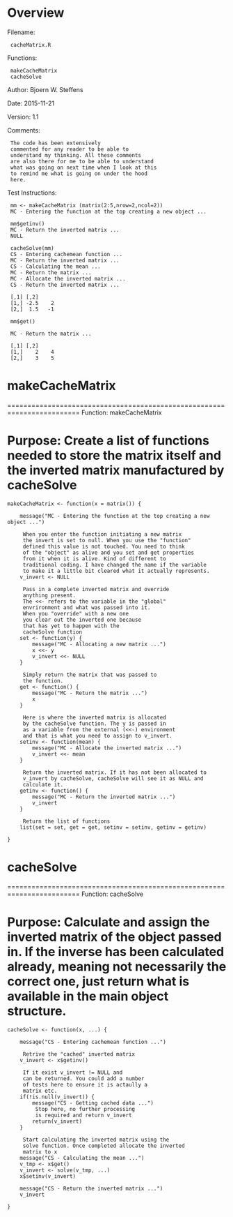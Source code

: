 # Overview

 Filename:     
 
     cacheMatrix.R

 Functions:
 
     makeCacheMatrix
     cacheSolve

 
 Author:       Bjoern W. Steffens
 
 Date:         2015-11-21
 
 Version:      1.1

 Comments:     
 
     The code has been extensively
     commented for any reader to be able to
     understand my thinking. All these comments
     are also there for me to be able to understand
     what was going on next time when I look at this
     to remind me what is going on under the hood
     here.

 Test Instructions:

     mm <- makeCacheMatrix (matrix(2:5,nrow=2,ncol=2))
     MC - Entering the function at the top creating a new object ...

     mm$getinv()
     MC - Return the inverted matrix ...
     NULL
     
     cacheSolve(mm)
     CS - Entering cachemean function ...
     MC - Return the inverted matrix ...
     CS - Calculating the mean ...
     MC - Return the matrix ...
     MC - Allocate the inverted matrix ...
     CS - Return the inverted matrix ...
     
     [,1] [,2]
     [1,] -2.5    2
     [2,]  1.5   -1
     
     mm$get()
     
     MC - Return the matrix ...
     
     [,1] [,2]
     [1,]    2    4
     [2,]    3    5
     

# makeCacheMatrix

 ========================================================================
 Function:     makeCacheMatrix

 Purpose:      Create a list of functions needed to store the 
               matrix itself and the inverted matrix
               manufactured by cacheSolve
 ========================================================================

    makeCacheMatrix <- function(x = matrix()) {
        
        message("MC - Entering the function at the top creating a new object ...")
        
         When you enter the function initiating a new matrix
         the invert is set to null. When you use the "function"
         defined this value is not touched. You need to think
         of the "object" as alive and you set and get properties
         from it when it is alive. Kind of different to 
         traditional coding. I have changed the name if the variable
         to make it a little bit cleared what it actually represents.
        v_invert <- NULL
        
         Pass in a complete inverted matrix and override
         anything present.
         The <<- refers to the variable in the "global"
         envrironment and what was passed into it.
         When you "override" with a new one
         you clear out the inverted one because
         that has yet to happen with the
         cacheSolve function
        set <- function(y) {
            message("MC - Allocating a new matrix ...")
            x <<- y
            v_invert <<- NULL
        }
        
         Simply return the matrix that was passed to
         the function.
        get <- function() {
            message("MC - Return the matrix ...")
            x
        }
        
         Here is where the inverted matrix is allocated
         by the cacheSolve function. The y is passed in 
         as a variable from the external (<<-) environment
         and that is what you need to assign to v_invert.
        setinv <- function(mean) {
            message("MC - Allocate the inverted matrix ...")
            v_invert <<- mean
        }
        
         Return the inverted matrix. If it has not been allocated to
         v_invert by cacheSolve, cacheSolve will see it as NULL and
         calculate it.
        getinv <- function() {
            message("MC - Return the inverted matrix ...")
            v_invert
        }
        
         Return the list of functions
        list(set = set, get = get, setinv = setinv, getinv = getinv)
        
    }

# cacheSolve

 ========================================================================
 Function:     cacheSolve

 Purpose:      Calculate and assign the inverted matrix
               of the object passed in. If the inverse
               has been calculated already, meaning not
               necessarily the correct one, just return
               what is available in the main object structure.
 ========================================================================
 
    cacheSolve <- function(x, ...) {
      
        message("CS - Entering cachemean function ...")
        
         Retrive the "cached" inverted matrix
        v_invert <- x$getinv()
        
         If it exist v_invert != NULL and
         can be returned. You could add a number
         of tests here to ensure it is actaully a 
         matrix etc.
        if(!is.null(v_invert)) {
            message("CS - Getting cached data ...")
             Stop here, no further processing
             is required and return v_invert
            return(v_invert)
        }
        
         Start calculating the inverted matrix using the 
         solve function. Once completed allocate the inverted 
         matrix to x
        message("CS - Calculating the mean ...")
        v_tmp <- x$get()
        v_invert <- solve(v_tmp, ...)
        x$setinv(v_invert)
        
        message("CS - Return the inverted matrix ...")
        v_invert
        
    }




